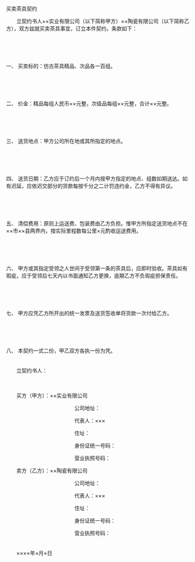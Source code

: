 



买卖茶具契约



 

　　立契约书人××实业有限公司（以下简称甲方）××陶瓷有限公司（以下简称乙方），双方兹就买卖茶具事宜，订立本件契约，条款如下： 

　　

　　

一、
买卖标的：仿古茶具精品、次品各一百组。

　　

　　

二、
价金：精品每组人民币××元整，次级品每组××元整，合计××元整。 

　　

　　

三、
送货地点：甲方公司所在地或其所指定的地点。 

　　

　　

四、
送货日期：乙方应于订约后一个月内按甲方指定的地点、组数如期送达。如有迟延，应依迟交部分的货款每按千分之二计罚违约金，乙方不得有异议。 

　　

　　

五、
清偿费用：原则上运送费、包装费由乙方负担。惟甲方所指定送货地点不在××市××县两界内，按实际里程数每公里×元酌收运送费用。 

　　

　　

六、
甲方或其指定受领之人世间于受领第一条的茶具后，应即时验收。茶具如有瑕疵，应于受领后七天内以书面通知乙方更换，逾期乙方不负瑕疵担保责任。 

　　

　　

七、
甲方应凭乙方所开出的统一发票及送货签收单将货款一次付给乙方。 

　　

　　

八、
本契约一式二份，甲乙双方各执一份为凭。 　　　　　　　　　　　　　　 　　

　　立契约书人： 

　　　　　　　　　　　 　　

　　买方（甲方）：××实业有限公司 

　　　　　　　　　　　 　　公司地址： 

　　　　　　　　　　　 　　代表人：×××

　　　　　　　　　　　　　 住址： 

　　　　　　　　　　　　　 身份证统一号码： 

　　　　　　　　　　　　　 营业执照号码：　　　　　　　　　　　　　　　　 

　　卖方（乙方）：××陶瓷有限公司 

　　　　　　　　　　　　　 公司地址： 

　　　　　　　　　　　　　 代表人：×××

　　　　　　　　　　　　　 住址： 

　　　　　　　　　　　　　 身份证统一号码： 

　　　　　　　　　　　　　 营业执照号码： 　　　　　　　　　　　　　　　　　　　　　　　　　

　　××××年×月×日